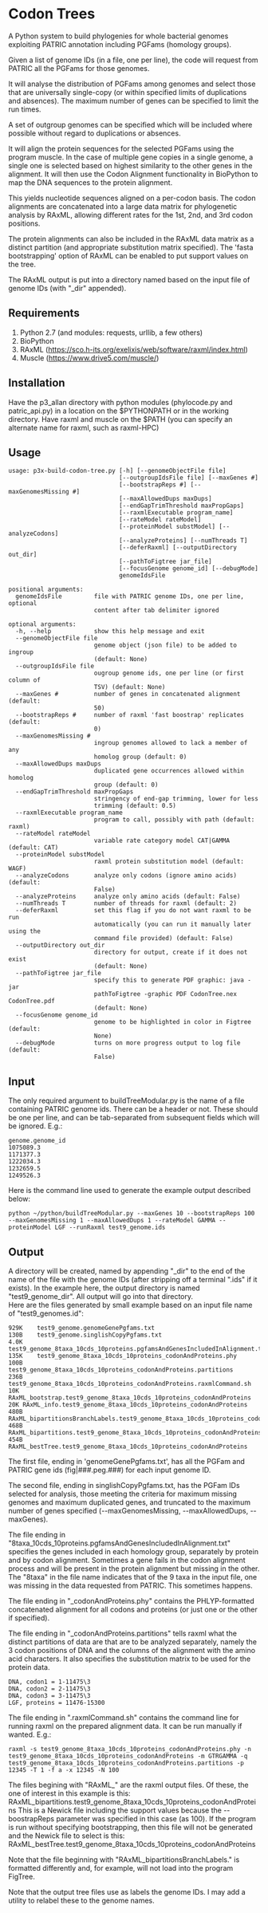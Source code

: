 Codon Trees
==========
A Python system to build phylogenies for whole bacterial genomes exploiting PATRIC annotation including PGFams (homology groups).

Given a list of genome IDs (in a file, one per line), the code will request from PATRIC all the PGFams for those genomes.

It will analyse the distribution of PGFams among genomes and select those that are universally single-copy (or within specified limits of duplications and absences).
The maximum number of genes can be specified to limit the run times.

A set of outgroup genomes can be specified which will be included where possible without regard to duplications or absences.

It will align the protein sequences for the selected PGFams using the program muscle.
In the case of multiple gene copies in a single genome, a single one is selected based on highest similarity to the other genes in the alignment.
It will then use the Codon Alignment functionality in BioPython to map the DNA sequences to the protein alignment. 

This yields nucleotide sequences aligned on a per-codon basis.
The codon alignments are concatenated into a large data matrix for phylogenetic analysis by RAxML, allowing different rates for the 
1st, 2nd, and 3rd codon positions.

The protein alignments can also be included in the RAxML data matrix as a distinct partition (and appropriate substitution matrix specified).
The 'fasta bootstrapping' option of RAxML can be enabled to put support values on the tree.

The RAxML output is put into a directory named based on the input file of genome IDs (with "_dir" appended).

Requirements
------------
1. Python 2.7 (and modules: requests, urllib, a few others)
2. BioPython
3. RAxML (https://sco.h-its.org/exelixis/web/software/raxml/index.html)
4. Muscle (https://www.drive5.com/muscle/)

Installation
------------
Have the p3_allan directory with python modules (phylocode.py and patric_api.py)
in a location on the $PYTHONPATH or in the working directory.
Have raxml and muscle on the $PATH (you can specify an alternate name for raxml, such as raxml-HPC)

Usage
-----
```
usage: p3x-build-codon-tree.py [-h] [--genomeObjectFile file]
                               [--outgroupIdsFile file] [--maxGenes #]
                               [--bootstrapReps #] [--maxGenomesMissing #]
                               [--maxAllowedDups maxDups]
                               [--endGapTrimThreshold maxPropGaps]
                               [--raxmlExecutable program_name]
                               [--rateModel rateModel]
                               [--proteinModel substModel] [--analyzeCodons]
                               [--analyzeProteins] [--numThreads T]
                               [--deferRaxml] [--outputDirectory out_dir]
                               [--pathToFigtree jar_file]
                               [--focusGenome genome_id] [--debugMode]
                               genomeIdsFile

positional arguments:
  genomeIdsFile         file with PATRIC genome IDs, one per line, optional
                        content after tab delimiter ignored

optional arguments:
  -h, --help            show this help message and exit
  --genomeObjectFile file
                        genome object (json file) to be added to ingroup
                        (default: None)
  --outgroupIdsFile file
                        ougroup genome ids, one per line (or first column of
                        TSV) (default: None)
  --maxGenes #          number of genes in concatenated alignment (default:
                        50)
  --bootstrapReps #     number of raxml 'fast boostrap' replicates (default:
                        0)
  --maxGenomesMissing #
                        ingroup genomes allowed to lack a member of any
                        homolog group (default: 0)
  --maxAllowedDups maxDups
                        duplicated gene occurrences allowed within homolog
                        group (default: 0)
  --endGapTrimThreshold maxPropGaps
                        stringency of end-gap trimming, lower for less
                        trimming (default: 0.5)
  --raxmlExecutable program_name
                        program to call, possibly with path (default: raxml)
  --rateModel rateModel
                        variable rate category model CAT|GAMMA (default: CAT)
  --proteinModel substModel
                        raxml protein substitution model (default: WAGF)
  --analyzeCodons       analyze only codons (ignore amino acids) (default:
                        False)
  --analyzeProteins     analyze only amino acids (default: False)
  --numThreads T        number of threads for raxml (default: 2)
  --deferRaxml          set this flag if you do not want raxml to be run
                        automatically (you can run it manually later using the
                        command file provided) (default: False)
  --outputDirectory out_dir
                        directory for output, create if it does not exist
                        (default: None)
  --pathToFigtree jar_file
                        specify this to generate PDF graphic: java -jar
                        pathToFigtree -graphic PDF CodonTree.nex CodonTree.pdf
                        (default: None)
  --focusGenome genome_id
                        genome to be highlighted in color in Figtree (default:
                        None)
  --debugMode           turns on more progress output to log file (default:
                        False)
```

Input
-----
The only required argument to buildTreeModular.py is the name of a file containing PATRIC genome ids.
There can be a header or not.
These should be one per line, and can be tab-separated from subsequent fields which will be ignored.
E.g.:  
```
genome.genome_id  
1075089.3  
1171377.3  
1222034.3  
1232659.5  
1249526.3  
```

Here is the command line used to generate the example output described below:  
```
python ~/python/buildTreeModular.py --maxGenes 10 --bootstrapReps 100 --maxGenomesMissing 1 --maxAllowedDups 1 --rateModel GAMMA --proteinModel LGF --runRaxml test9_genome.ids 
```

Output
------
A directory will be created, named by appending "_dir" to the end of the name of the file with the genome IDs (after stripping off a terminal ".ids" if it exists). In the example here, the output directory is named "test9_genome_dir".
All output will go into that directory.  
Here are the files generated by small example based on an input file name of "test9_genomes.id":

```
929K	test9_genome.genomeGenePgfams.txt  
130B	test9_genome.singlishCopyPgfams.txt  
4.0K	test9_genome_8taxa_10cds_10proteins.pgfamsAndGenesIncludedInAlignment.txt  
135K	test9_genome_8taxa_10cds_10proteins_codonAndProteins.phy  
100B	test9_genome_8taxa_10cds_10proteins_codonAndProteins.partitions  
236B	test9_genome_8taxa_10cds_10proteins_codonAndProteins.raxmlCommand.sh  
10K	RAxML_bootstrap.test9_genome_8taxa_10cds_10proteins_codonAndProteins  
20K	RAxML_info.test9_genome_8taxa_10cds_10proteins_codonAndProteins  
480B	RAxML_bipartitionsBranchLabels.test9_genome_8taxa_10cds_10proteins_codonAndProteins  
468B	RAxML_bipartitions.test9_genome_8taxa_10cds_10proteins_codonAndProteins  
454B	RAxML_bestTree.test9_genome_8taxa_10cds_10proteins_codonAndProteins  
```

The first file, ending in 'genomeGenePgfams.txt', has all the PGFam and PATRIC gene ids (fig|###.peg.###) for each input genome ID.

The second file, ending in singlishCopyPgfams.txt, has the PGFam IDs selected for analysis, those meeting the criteria for maximum missing genomes and maximum duplicated genes, and truncated to the maximum number of genes specified (--maxGenomesMissing, --maxAllowedDups, --maxGenes).

The file ending in "8taxa_10cds_10proteins.pgfamsAndGenesIncludedInAlignment.txt" specifies the genes included in each homology group, separately by protein and by codon alignment. Sometimes a gene fails in the codon alignment process and will be present in the protein alignment but missing in the other.
The "8taxa" in the file name indicates that of the 9 taxa in the input file, one was missing in the data requested from PATRIC. This sometimes happens.

The file ending in "_codonAndProteins.phy" contains the PHLYP-formatted concatenated alignment for all codons and proteins (or just one or the other if specified). 

The file ending in "_codonAndProteins.partitions" tells raxml what the distinct partitions of data are that are to be analyzed separately, namely the 3 codon positions of DNA and the columns of the alignment with the amino acid characters. It also specifies the substitution matrix to be used for the protein data.

```
DNA, codon1 = 1-11475\3  
DNA, codon2 = 2-11475\3  
DNA, codon3 = 3-11475\3  
LGF, proteins = 11476-15300  
```

The file ending in ".raxmlCommand.sh" contains the command line for running raxml on the prepared alignment data. It can be run manually if wanted. E.g.:

```
raxml -s test9_genome_8taxa_10cds_10proteins_codonAndProteins.phy -n test9_genome_8taxa_10cds_10proteins_codonAndProteins -m GTRGAMMA -q test9_genome_8taxa_10cds_10proteins_codonAndProteins.partitions -p 12345 -T 1 -f a -x 12345 -N 100
```

The files begining with "RAxML_" are the raxml output files. Of these, the one of interest in this example is this:
RAxML_bipartitions.test9_genome_8taxa_10cds_10proteins_codonAndProteins
This is a Newick file including the support values because the --boostrapReps parameter was specified in this case (as 100).
If the program is run without specifying bootstrapping, then this file will not be generated and the Newick file to select is this:
RAxML_bestTree.test9_genome_8taxa_10cds_10proteins_codonAndProteins

Note that the file beginning with "RAxML_bipartitionsBranchLabels." is formatted differently and, for example, will not load into the program FigTree.

Note that the output tree files use as labels the genome IDs. I may add a utility to relabel these to the genome names.
